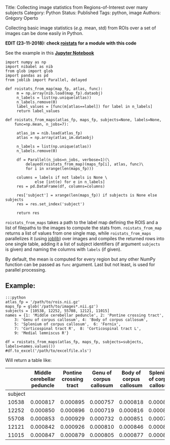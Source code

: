 Title: Collecting image statistics from Regions-of-Interest over many subjects
Category: Python
Status: Published
Tags: python, image
Authors: Grégory Operto

Collecting basic image statistics (_e.g._ mean, std) from ROIs over a set of images can be done easily in Python.

<!-- PELICAN_END_SUMMARY -->

**EDIT (23-11-2018): check [roistats](https://github.com/xgrg/roistats) for a
module with this code**

See the example in this [**Jupyter Notebook**](https://github.com/xgrg/alfa/blob/master/notebooks/Collecting%20image%20statistics%20from%20Regions-of-Interest%20over%20many%20subjects.ipynb)

	import numpy as np
	import nibabel as nib
	from glob import glob
	import pandas as pd
	from joblib import Parallel, delayed

	def roistats_from_map(map_fp, atlas, func):
	     m = np.array(nib.load(map_fp).dataobj)
	     n_labels = list(np.unique(atlas))
	     n_labels.remove(0)
	     label_values = [func(m[atlas==label]) for label in n_labels]
	     return label_values

	def roistats_from_maps(atlas_fp, maps_fp, subjects=None, labels=None,
		func=np.mean, n_jobs=7):

	     atlas_im = nib.load(atlas_fp)
	     atlas = np.array(atlas_im.dataobj)

	     n_labels = list(np.unique(atlas))
	     n_labels.remove(0)

	     df = Parallel(n_jobs=n_jobs, verbose=1)(\
	         delayed(roistats_from_map)(maps_fp[i], atlas, func)\
	         for i in xrange(len(maps_fp)))

	     columns = labels if not labels is None \
	             else [int(e) for e in n_labels]
	     res = pd.DataFrame(df, columns=columns)

	     res['subject'] = xrange(len(maps_fp)) if subjects is None else subjects
	     res = res.set_index('subject')

	     return res

`roistats_from_maps` takes a path to the label map defining the ROIS and a
list of filepaths to the images to compute the stats from. `roistats_from_map` returns
a list of values from one single map, while `roistats_from_maps` parallelizes it
(using [joblib](https://pythonhosted.org/joblib/)) over images and compiles the
returned rows into one single table, adding it a list of subject identifiers
(if argument `subjects` is given) and naming the columns with `labels` (if given).

By default, the mean is computed for every region but any other NumPy function
can be passed as `func` argument. Last but not least, is used for parallel processing.

Example:
----------

	:::python
	atlas_fp = '/path/to/rois.nii.gz'
	maps_fp = glob('/path/to/images*.nii.gz')
	subjects = [10538, 12252, 55708, 12121, 11015]
	names = {1: 'Middle cerebellar peduncle', 2: 'Pontine crossing tract',
	  	3: 'Genu of corpus callosum', 4: 'Body of corpus callosum',
		5: 'Splenium of corpus callosum',  6: 'Fornix',
		7: 'Corticospinal tract R',  8: 'Corticospinal tract L',
		9: 'Medial lemniscus R'}

	df = roistats_from_maps(atlas_fp, maps_fp, subjects=subjects, labels=names.values())
	#df.to_excel('/path/to/excelfile.xls')


Will return a table like:

|         | Middle cerebellar peduncle | Pontine crossing tract | Genu of corpus callosum | Body of corpus callosum | Splenium of corpus callosum | Fornix   | Corticospinal tract R | Corticospinal tract L | Medial lemniscus R |
|---------|----------------------------|------------------------|-------------------------|-------------------------|-----------------------------|----------|-----------------------|-----------------------|--------------------|
| subject |                            |                        |                         |                         |                             |          |                       |                       |                    |
| 10538   | 0.000817                   | 0.000895               | 0.000757                | 0.000818                | 0.000833                    | 0.000849 | 0.000819              | 0.000834              | 0.000716           |
| 12252   | 0.000850                   | 0.000896               | 0.000719                | 0.000816                | 0.000817                    | 0.000850 | 0.000843              | 0.000834              | 0.000743           |
| 55708   | 0.000853                   | 0.000929               | 0.000732                | 0.000851                | 0.000795                    | 0.000922 | 0.000839              | 0.000872              | 0.000786           |
| 12121   | 0.000842                   | 0.000926               | 0.000810                | 0.000846                | 0.000826                    | 0.000868 | 0.000810              | 0.000822              | 0.000723           |
| 11015   | 0.000847                   | 0.000879               | 0.000805                | 0.000877                | 0.000856                    | 0.000839 | 0.000814              | 0.000792              | 0.000831           |
